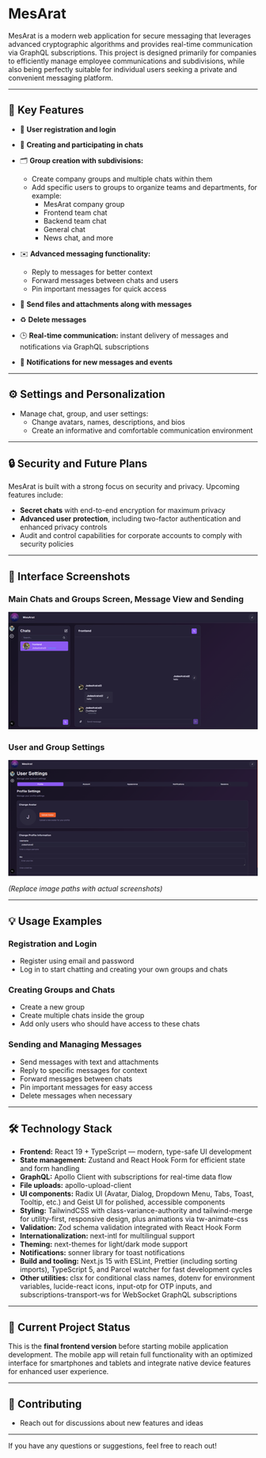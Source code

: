 # MesArat

MesArat is a modern web application for secure messaging that leverages advanced cryptographic algorithms and provides real-time communication via GraphQL subscriptions. This project is designed primarily for companies to efficiently manage employee communications and subdivisions, while also being perfectly suitable for individual users seeking a private and convenient messaging platform.

---

## 🚀 Key Features

- 🔑 **User registration and login**
- 💬 **Creating and participating in chats**
- 🗂️ **Group creation with subdivisions:**

  - Create company groups and multiple chats within them
  - Add specific users to groups to organize teams and departments, for example:
    - MesArat company group
    - Frontend team chat
    - Backend team chat
    - General chat
    - News chat, and more

- ✉️ **Advanced messaging functionality:**

  - Reply to messages for better context
  - Forward messages between chats and users
  - Pin important messages for quick access

- 📁 **Send files and attachments along with messages**
- ♻️ **Delete messages**
- 🕒 **Real-time communication:** instant delivery of messages and notifications via GraphQL subscriptions
- 🔔 **Notifications for new messages and events**

---

## ⚙️ Settings and Personalization

- Manage chat, group, and user settings:
  - Change avatars, names, descriptions, and bios
  - Create an informative and comfortable communication environment

---

## 🔒 Security and Future Plans

MesArat is built with a strong focus on security and privacy. Upcoming features include:

- **Secret chats** with end-to-end encryption for maximum privacy
- **Advanced user protection**, including two-factor authentication and enhanced privacy controls
- Audit and control capabilities for corporate accounts to comply with security policies

---

## 📸 Interface Screenshots

### Main Chats and Groups Screen, Message View and Sending

![Message View with Advanced Features](./screenshots/chat-list-message-view.png)

### User and Group Settings

![Profile and Group Settings](./screenshots/settings.png)

_(Replace image paths with actual screenshots)_

---

## 💡 Usage Examples

### Registration and Login

- Register using email and password
- Log in to start chatting and creating your own groups and chats

### Creating Groups and Chats

- Create a new group
- Create multiple chats inside the group
- Add only users who should have access to these chats

### Sending and Managing Messages

- Send messages with text and attachments
- Reply to specific messages for context
- Forward messages between chats
- Pin important messages for easy access
- Delete messages when necessary

---

## 🛠️ Technology Stack

- **Frontend:** React 19 + TypeScript — modern, type-safe UI development
- **State management:** Zustand and React Hook Form for efficient state and form handling
- **GraphQL:** Apollo Client with subscriptions for real-time data flow
- **File uploads:** apollo-upload-client
- **UI components:** Radix UI (Avatar, Dialog, Dropdown Menu, Tabs, Toast, Tooltip, etc.) and Geist UI for polished, accessible components
- **Styling:** TailwindCSS with class-variance-authority and tailwind-merge for utility-first, responsive design, plus animations via tw-animate-css
- **Validation:** Zod schema validation integrated with React Hook Form
- **Internationalization:** next-intl for multilingual support
- **Theming:** next-themes for light/dark mode support
- **Notifications:** sonner library for toast notifications
- **Build and tooling:** Next.js 15 with ESLint, Prettier (including sorting imports), TypeScript 5, and Parcel watcher for fast development cycles
- **Other utilities:** clsx for conditional class names, dotenv for environment variables, lucide-react icons, input-otp for OTP inputs, and subscriptions-transport-ws for WebSocket GraphQL subscriptions

---

## 🚧 Current Project Status

This is the **final frontend version** before starting mobile application development. The mobile app will retain full functionality with an optimized interface for smartphones and tablets and integrate native device features for enhanced user experience.

---

## 🤝 Contributing

- Reach out for discussions about new features and ideas

---

If you have any questions or suggestions, feel free to reach out!
